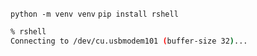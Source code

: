 `python -m venv venv`
`pip install rshell`

```bash
% rshell                                                                                                          1 ↵ ✭
Connecting to /dev/cu.usbmodem101 (buffer-size 32)...
```
